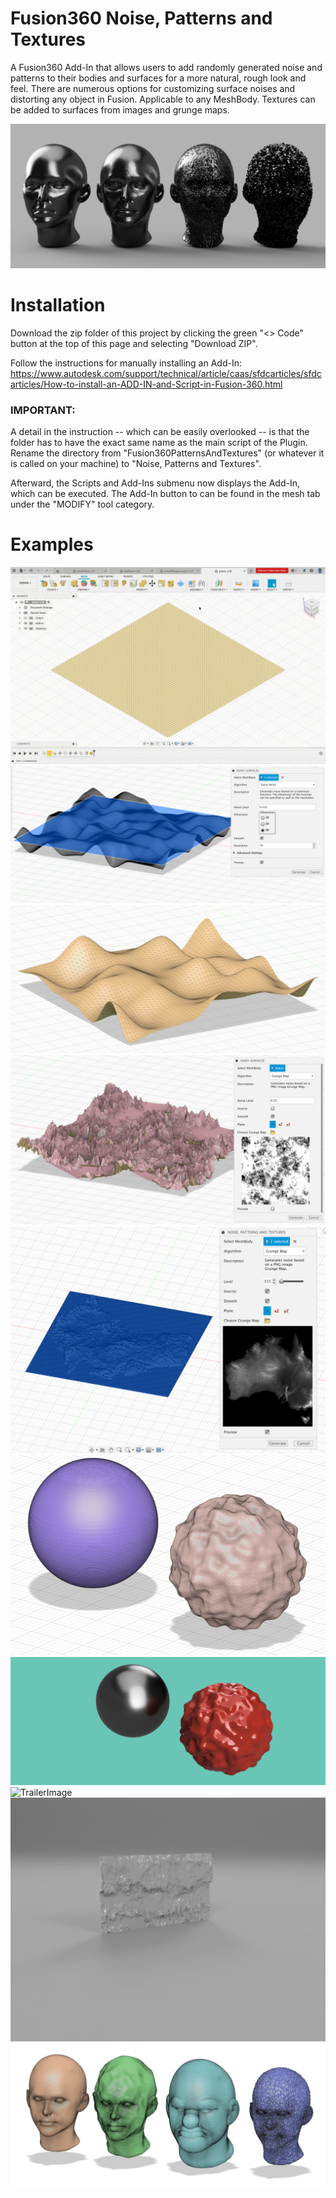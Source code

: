 # Fusion360 Noise, Patterns and Textures

A Fusion360 Add-In that allows users to add randomly generated noise and patterns to their bodies and surfaces for a more natural, rough look and feel. There are numerous options for customizing surface noises and distorting any object in Fusion. Applicable to any MeshBody. 
Textures can be added to surfaces from images and grunge maps. 

![TrailerImage](/resources/readme/heads.png)

# Installation

Download the zip folder of this project by clicking the green "<> Code" button at the top of this page and selecting "Download ZIP". 

Follow the instructions for manually installing an Add-In: https://www.autodesk.com/support/technical/article/caas/sfdcarticles/sfdcarticles/How-to-install-an-ADD-IN-and-Script-in-Fusion-360.html

### IMPORTANT: 
A detail in the instruction -- which can be easily overlooked -- is that the folder has to have the exact same name as the main script of the Plugin. Rename the directory from "Fusion360PatternsAndTextures" (or whatever it is called on your machine) to "Noise, Patterns and Textures".

Afterward, the Scripts and Add-Ins submenu now displays the Add-In, which can be executed.
The Add-In button to can be found in the mesh tab under the "MODIFY" tool category.

# Examples

![TrailerImage](/resources/readme/usage.gif)
![TrailerImage](/resources/readme/preview.png)
![TrailerImage](/resources/readme/valueNoisePlane.png)
![TrailerImage](/resources/readme/working.png)
![TrailerImage](/resources/readme/australiaScreen.png)
![TrailerImage](/resources/readme/sphere.png)
![TrailerImage](/resources/readme/sphereRender.png)
![TrailerImage](/resources/readme/well.png)
![TrailerImage](/resources/readme/paint.png)
![TrailerImage](/resources/readme/newheads.png)

